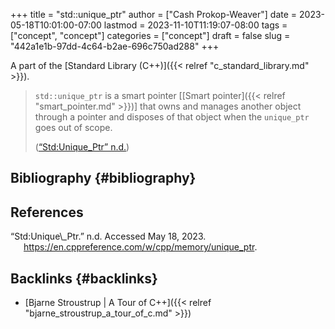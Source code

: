 +++
title = "std::unique_ptr"
author = ["Cash Prokop-Weaver"]
date = 2023-05-18T10:01:00-07:00
lastmod = 2023-11-10T11:19:07-08:00
tags = ["concept", "concept"]
categories = ["concept"]
draft = false
slug = "442a1e1b-97dd-4c64-b2ae-696c750ad288"
+++

A part of the [Standard Library (C++)]({{< relref "c_standard_library.md" >}}).

> `std::unique_ptr` is a smart pointer [[Smart pointer]({{< relref "smart_pointer.md" >}})] that owns and manages another object through a pointer and disposes of that object when the `unique_ptr` goes out of scope.
>
> (<a href="#citeproc_bib_item_1">“Std:Unique\_Ptr” n.d.</a>)


## Bibliography {#bibliography}

## References

<style>.csl-entry{text-indent: -1.5em; margin-left: 1.5em;}</style><div class="csl-bib-body">
  <div class="csl-entry"><a id="citeproc_bib_item_1"></a>“Std:Unique\_Ptr.” n.d. Accessed May 18, 2023. <a href="https://en.cppreference.com/w/cpp/memory/unique_ptr">https://en.cppreference.com/w/cpp/memory/unique_ptr</a>.</div>
</div>


## Backlinks {#backlinks}

-   [Bjarne Stroustrup | A Tour of C++]({{< relref "bjarne_stroustrup_a_tour_of_c.md" >}})
